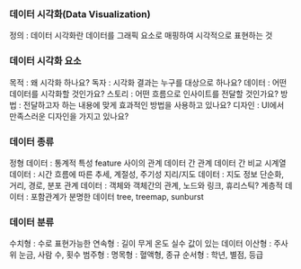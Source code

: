### 데이터 시각화(Data Visualization)

정의 : 데이터 시각화란 데이터를 그래픽 요소로 매핑하여 시각적으로 표현하는 것

### 데이터 시각화 요소
목적 : 왜 시각화 하나요?
독자 : 시각화 결과는 누구를 대상으로 하나요?
데이터 : 어떤 데이터를 시각화할 것인가요?
스토리 : 어떤 흐름으로 인사이트를 전달할 것인가요?
방법 : 전달하고자 하는 내용에 맞게 효과적인 방법을 사용하고 있나요?
디자인 : UI에서 만족스러운 디자인을 가지고 있나요?

### 데이터 종류
정형 데이터 : 통계적 특성 feature 사이의 관계 데이터 간 관계 데이터 간 비교
시계열 데이터 : 시간 흐름에 따른 추세, 계절성, 주기성
지리/지도 데이터 : 지도 정보 단순화, 거리, 경로, 분포
관계 데이터 : 객체와 객체간의 관계, 노드와 링크, 휴리스틱?
계층적 데이터 : 포함관계가 분명한 데이터 tree, treemap, sunburst

### 데이터 분류
수치형 : 수로 표현가능한
	연속형 : 길이 무게 온도  실수 값이 있는 데이터
	이산형 : 주사위 눈금, 사람 수, 횟수
범주형 : 
	명목형 : 혈액형, 종규
	순서형 : 학년, 별점, 등급